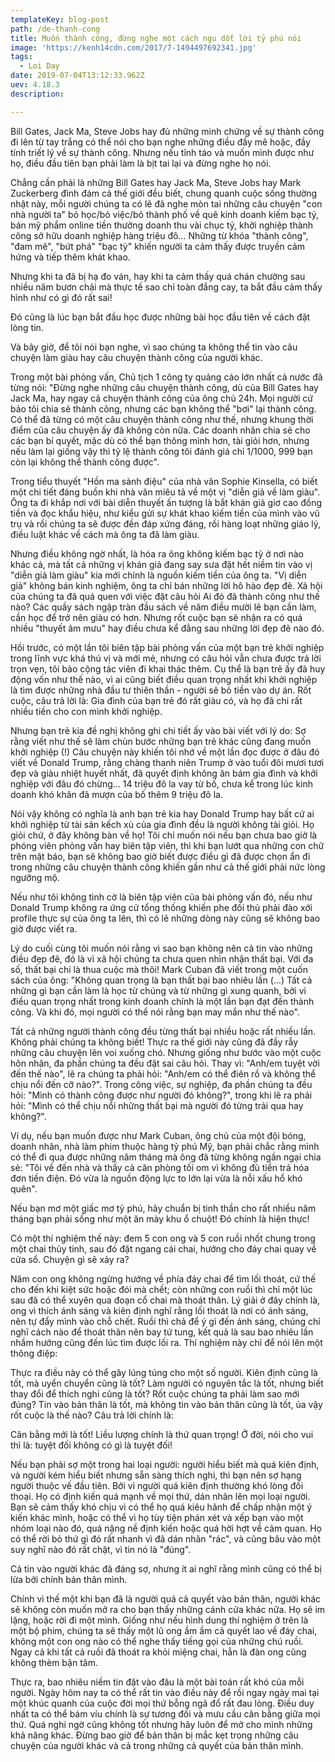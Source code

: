 ```yaml
---
templateKey: blog-post
path: /de-thanh-cong
title: Muốn thành công, đừng nghe một cách ngu dốt lời tỷ phú nói
image: 'https://kenh14cdn.com/2017/7-1494497692341.jpg' 
tags:
  - Loi Day
date: 2019-07-04T13:12:33.962Z
uev: 4.18.3
description:

---
```


Bill Gates, Jack Ma, Steve Jobs hay đủ những minh chứng về sự thành công đi lên từ tay trắng có thể nói cho bạn nghe những điều đầy mê hoặc, đầy tính triết lý về sự thành công. Nhưng nếu tỉnh táo và muốn mình được như họ, điều đầu tiên bạn phải làm là bịt tai lại và đừng nghe họ nói.

Chẳng cần phải là những Bill Gates hay Jack Ma, Steve Jobs hay Mark Zuckerberg đình đám cả thế giới đều biết, chung quanh cuộc sống thường nhật này, mỗi người chúng ta có lẽ đã nghe mòn tai những câu chuyện "con nhà người ta" bỏ học/bỏ việc/bỏ thành phố về quê kinh doanh kiếm bạc tỷ, bán mỹ phẩm online tiền thưởng doanh thu vài chục tỷ, khởi nghiệp thành công sở hữu doanh nghiệp hàng triệu đô… Những từ khóa "thành công", "đam mê", "bứt phá" "bạc tỷ" khiến người ta cảm thấy được truyền cảm hứng và tiếp thêm khát khao.

Nhưng khi ta đã bị hạ đo ván, hay khi ta cảm thấy quá chán chường sau nhiều năm bươn chải mà thực tế sao chỉ toàn đắng cay, ta bắt đầu cảm thấy hình như có gì đó rất sai! 

Đó cũng là lúc bạn bắt đầu học được những bài học đầu tiên về cách đặt lòng tin.

Và bây giờ, để tôi nói bạn nghe, vì sao chúng ta không thể tin vào câu chuyện làm giàu hay câu chuyện thành công của người khác.

Trong một bài phỏng vấn, Chủ tịch 1 công ty quảng cáo lớn nhất cả nước đã từng nói: "Đừng nghe những câu chuyện thành công, dù của Bill Gates hay Jack Ma, hay ngay cả chuyện thành công của ông chủ 24h. Mọi người cứ bảo tôi chia sẻ thành công, nhưng các bạn không thể "bơi" lại thành công. Có thể đã từng có một câu chuyện thành công như thế, nhưng khung thời điểm của câu chuyện ấy đã không còn nữa. Các doanh nhân chia sẻ cho các bạn bí quyết, mặc dù có thể bạn thông minh hơn, tài giỏi hơn, nhưng nếu làm lại giống vậy thì tỷ lệ thành công tôi đánh giá chỉ 1/1000, 999 bạn còn lại không thể thành công được".

Trong tiểu thuyết "Hồn ma sành điệu" của nhà văn Sophie Kinsella, có biết một chi tiết đáng buồn khi nhà văn miêu tả về một vị "diễn giả về làm giàu". Ông ta đi khắp nơi với bài diễn thuyết ấn tượng là bắt khán giả giơ cao đồng tiền và đọc khẩu hiệu, như kiểu gửi sự khát khao kiếm tiền của mình vào vũ trụ và rồi chúng ta sẽ được đền đáp xứng đáng, rồi hàng loạt những giáo lý, điều luật khác về cách mà ông ta đã làm giàu. 

Nhưng điều không ngờ nhất, là hóa ra ông không kiếm bạc tỷ ở nơi nào khác cả, mà tất cả những vị khán giả đang say sưa đặt hết niềm tin vào vị "diễn giả làm giàu" kia mới chính là nguồn kiếm tiền của ông ta. "Vị diễn giả" không bán kinh nghiệm, ông ta chỉ bán những lời hô hào đẹp đẽ. Xã hội của chúng ta đã quá quen với việc đặt câu hỏi Ai đó đã thành công như thế nào? Các quầy sách ngập tràn đầu sách về năm điều mười lẽ bạn cần làm, cần học để trở nên giàu có hơn. Nhưng rốt cuộc bạn sẽ nhận ra có quá nhiều "thuyết âm mưu" hay điều chưa kể đằng sau những lời đẹp đẽ nào đó.


Hồi trước, có một lần tôi biên tập bài phỏng vấn của một bạn trẻ khởi nghiệp trong lĩnh vực khá thú vị và mới mẻ, nhưng có câu hỏi vẫn chưa được trả lời trọn vẹn, tôi bảo cộng tác viên đi khai thác thêm. Cụ thể là bạn trẻ ấy đã huy động vốn như thế nào, vì ai cũng biết điều quan trọng nhất khi khởi nghiệp là tìm được những nhà đầu tư thiên thần - người sẽ bỏ tiền vào dự án. Rốt cuộc, câu trả lời là: Gia đình của bạn trẻ đó rất giàu có, và họ đã chi rất nhiều tiền cho con mình khởi nghiệp. 

Nhưng bạn trẻ kia đề nghị không ghi chi tiết ấy vào bài viết với lý do: Sợ rằng viết như thế sẽ làm chùn bước những bạn trẻ khác cũng đang muốn khởi nghiệp (!) Câu chuyện này khiến tôi nhớ về một lần đọc được ở đâu đó viết về Donald Trump, rằng chàng thanh niên Trump ở vào tuổi đôi mươi tươi đẹp và giàu nhiệt huyết nhất, đã quyết định không ăn bám gia đình và khởi nghiệp với đâu đó chừng… 14 triệu đô la vay từ bố, chưa kể trong lúc kinh doanh khó khăn đã mượn của bố thêm 9 triệu đô la.

Nói vậy không có nghĩa là anh bạn trẻ kia hay Donald Trump hay bất cứ ai khởi nghiệp từ tài sản kếch xù của gia đình đều là người không tài giỏi. Họ giỏi chứ, ở đây không bàn về họ! Tôi chỉ muốn nói nếu bạn chưa bao giờ là phóng viên phỏng vấn hay biên tập viên, thì khi bạn lướt qua những con chữ trên mặt báo, bạn sẽ không bao giờ biết được điều gì đã được chọn ẩn đi trong những câu chuyện thành công khiến gần như cả thế giới phải nức lòng ngưỡng mộ.

Nếu như tôi không tình cờ là biên tập viên của bài phỏng vấn đó, nếu như Donald Trump không ra ứng cử tổng thống khiến phe đối thủ phải đào xới profile thực sự của ông ta lên, thì có lẽ những dòng này cũng sẽ không bao giờ được viết ra.

Lý do cuối cùng tôi muốn nói rằng vì sao bạn không nên cả tin vào những điều đẹp đẽ, đó là vì xã hội chúng ta chưa quen nhìn nhận thất bại. Với đa số, thất bại chỉ là thua cuộc mà thôi! Mark Cuban đã viết trong một cuốn sách của ông: "Không quan trọng là bạn thất bại bao nhiêu lần (…) Tất cả những gì bạn cần làm là học từ chúng và từ những gì xung quanh, bởi vì điều quan trọng nhất trong kinh doanh chính là một lần bạn đạt đến thành công. Và khi đó, mọi người có thể nói rằng bạn may mắn như thế nào". 

Tất cả những người thành công đều từng thất bại nhiều hoặc rất nhiều lần. Không phải chúng ta không biết! Thực ra thế giới này cũng đã đầy rẫy những câu chuyện lên voi xuống chó. Nhưng giống như bước vào một cuộc hôn nhân, đa phần chúng ta đều đặt sai câu hỏi. Thay vì: "Anh/em tuyệt vời đến thế nào", lẽ ra chúng ta phải hỏi: "Anh/em có thể điên rồ và không thể chịu nổi đến cỡ nào?". Trong công việc, sự nghiệp, đa phần chúng ta đều hỏi: "Mình có thành công được như người đó không?", trong khi lẽ ra phải hỏi: "Mình có thể chịu nổi những thất bại mà người đó từng trải qua hay không?".

Ví dụ, nếu bạn muốn được như Mark Cuban, ông chủ của một đội bóng, doanh nhân, nhà làm phim thuộc hàng tỷ phú Mỹ, bạn phải chắc rằng mình có thể đi qua được những năm tháng mà ông đã từng không ngần ngại chia sẻ: "Tôi về đến nhà và thấy cả căn phòng tối om vì không đủ tiền trả hóa đơn tiền điện. Đó vừa là nguồn động lực to lớn lại vừa là nỗi xấu hổ khó quên".

Nếu bạn mơ một giấc mơ tỷ phú, hãy chuẩn bị tinh thần cho rất nhiều năm tháng bạn phải sống như một ăn mày khu ổ chuột! Đó chính là hiện thực!

Có một thí nghiệm thế này: đem 5 con ong và 5 con ruồi nhốt chung trong một chai thủy tinh, sau đó đặt ngang cái chai, hướng cho đáy chai quay về cửa sổ. Chuyện gì sẽ xảy ra?

Năm con ong không ngừng hướng về phía đáy chai để tìm lối thoát, cứ thế cho đến khi kiệt sức hoặc đói mà chết; còn những con ruồi thì chỉ một lúc sau đã có thể xuyên qua đoạn cổ chai mà thoát thân. Lý giải ở đây chính là, ong vì thích ánh sáng và kiên định nghĩ rằng lối thoát là nơi có ánh sáng, nên tự đẩy mình vào chỗ chết. Ruồi thì chả để ý gì đến ánh sáng, chúng chỉ nghĩ cách nào để thoát thân nên bay tứ tung, kết quả là sau bao nhiêu lần nhầm hướng cũng đến lúc tìm được lối ra. Thí nghiệm này chỉ để nói lên một thông điệp:

Thực ra điều này có thể gây lúng túng cho một số người. Kiên định cũng là tốt, mà uyển chuyển cũng là tốt? Làm người có nguyên tắc là tốt, nhưng biết thay đổi để thích nghi cũng là tốt? Rốt cuộc chúng ta phải làm sao mới đúng? Tin vào bản thân là tốt, mà không tin vào bản thân cũng là tốt, ủa vậy rốt cuộc là thế nào? Câu trả lời chính là:

Cân bằng mới là tốt! Liều lượng chính là thứ quan trọng! Ở đời, nói cho vui thì là: tuyệt đối không có gì là tuyệt đối!

Nếu bạn phải sợ một trong hai loại người: người hiểu biết mà quá kiên định, và người kém hiểu biết nhưng sẵn sàng thích nghi, thì bạn nên sợ hạng người thuộc vế đầu tiên. Bởi vì người quá kiên định thường khó lòng đối thoại. Họ có định kiến quá mạnh về mọi thứ, dán nhãn lên mọi loại người. Bạn sẽ cảm thấy khó chịu vì có thể họ quá kiêu hãnh để chấp nhận một ý kiến khác mình, hoặc có thể vì họ tùy tiện phán xét và xếp bạn vào một nhóm loại nào đó, quá nặng nề định kiến hoặc quá hời hợt về cảm quan. Họ có thể rời bỏ thứ gì đó rất nhanh vì đã dán nhãn "rác", và cũng bâu vào một suy nghĩ nào đó rất chặt, vì tin nó là "đúng".

Cả tin vào người khác đã đáng sợ, nhưng ít ai nghĩ rằng mình cũng có thể bị lừa bởi chính bản thân mình.  

Chính vì thế một khi bạn đã là người quá cả quyết vào bản thân, người khác sẽ không còn muốn mở ra cho bạn thấy những cánh cửa khác nữa. Họ sẽ im lặng, hoặc rời đi một mình. Giống như nếu hình dung thí nghiệm ở trên là một bộ phim, chúng ta sẽ thấy một lũ ong ầm ầm cả quyết lao về đáy chai, không một con ong nào có thể nghe thấy tiếng gọi của những chú ruồi. Ngay cả khi tất cả ruồi đã thoát ra khỏi miệng chai, hẳn là đàn ong cũng không thèm bận tâm.

Thực ra, bao nhiêu niềm tin đặt vào đâu là một bài toán rất khó của mỗi người. Ngày hôm nay ta có thể rất tin vào điều này để rồi ngay ngày mai tại một khúc quanh của cuộc đời mọi thứ bỗng ngã đổ rất đau lòng. Điều duy nhất ta có thể bám víu chính là sự tương đối và mưu cầu cân bằng giữa mọi thứ. Quá nghi ngờ cũng không tốt nhưng hãy luôn để mở cho mình những khả năng khác. Đừng bao giờ để bản thân bị mắc kẹt trong những câu chuyện của người khác và cả trong những cả quyết của bản thân mình.